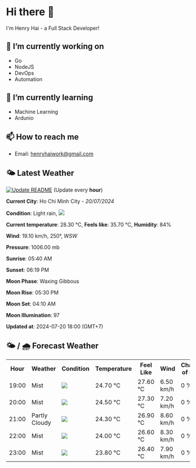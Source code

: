 # Hi there 👋

I'm Henry Hai - a Full Stack Developer!

## 🔭 I’m currently working on

- Go
- NodeJS
- DevOps
- Automation

## 🌱 I’m currently learning

- Machine Learning
- Ardunio

## 📫 How to reach me

- Email: <henryhaiwork@gmail.com>

## 🌤️ Latest Weather
[![Update README](https://github.com/henry0hai/henry0hai/actions/workflows/udpateReadme.yml/badge.svg)](https://github.com/henry0hai/henry0hai/actions/workflows/udpateReadme.yml)
(Update every **hour**)
<!-- CURRENT_WEATHER:START -->
**Current City**: Ho Chi Minh City - *20/07/2024*

**Condition**: Light rain, <img src="https://cdn.weatherapi.com/weather/64x64/day/296.png"/>

**Current temperature**: 28.30 °C, **Feels like**: 35.70 °C, **Humidity**: 84%

**Wind**: 19.10 km/h, 250°, *WSW*

**Pressure**: 1006.00 mb

**Sunrise**: 05:40 AM

**Sunset**: 06:19 PM

**Moon Phase**: Waxing Gibbous

**Moon Rise**: 05:30 PM

**Moon Set**: 04:10 AM

**Moon Illumination**: 97

**Updated at**: 2024-07-20 18:00 (GMT+7)<!-- CURRENT_WEATHER:END -->

## 🌤️ / 🌧️ Forecast Weather
<!-- FORECAST_WEATHER:START -->
<table>
		<tr>
			<th>Hour</th>
			<th>Weather</th>
			<th>Condition</th>
			<th>Temperature</th>
			<th>Feel Like</th>
			<th>Wind</th>
			<th>Chance of Rain</th>
		</tr>
				<tr>
					<td>19:00</td>
					<td>Mist</td>
					<td><img src='https://cdn.weatherapi.com/weather/64x64/night/143.png'/></td>
					<td>24.70 °C</td>
					<td>27.60 °C</td>
					<td>6.50 km/h</td>
					<td>0 %</td>
				</tr>
				<tr>
					<td>20:00</td>
					<td>Mist</td>
					<td><img src='https://cdn.weatherapi.com/weather/64x64/night/143.png'/></td>
					<td>24.50 °C</td>
					<td>27.30 °C</td>
					<td>7.20 km/h</td>
					<td>0 %</td>
				</tr>
				<tr>
					<td>21:00</td>
					<td>Partly Cloudy </td>
					<td><img src='https://cdn.weatherapi.com/weather/64x64/night/116.png'/></td>
					<td>24.30 °C</td>
					<td>26.90 °C</td>
					<td>8.60 km/h</td>
					<td>0 %</td>
				</tr>
				<tr>
					<td>22:00</td>
					<td>Mist</td>
					<td><img src='https://cdn.weatherapi.com/weather/64x64/night/143.png'/></td>
					<td>24.00 °C</td>
					<td>26.60 °C</td>
					<td>8.30 km/h</td>
					<td>0 %</td>
				</tr>
				<tr>
					<td>23:00</td>
					<td>Mist</td>
					<td><img src='https://cdn.weatherapi.com/weather/64x64/night/143.png'/></td>
					<td>23.80 °C</td>
					<td>26.40 °C</td>
					<td>7.90 km/h</td>
					<td>0 %</td>
				</tr>
</table>
<!-- FORECAST_WEATHER:END -->
